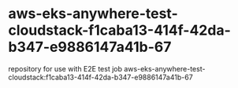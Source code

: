 # aws-eks-anywhere-test-cloudstack-f1caba13-414f-42da-b347-e9886147a41b-67
repository for use with E2E test job aws-eks-anywhere-test-cloudstack:f1caba13-414f-42da-b347-e9886147a41b-67
